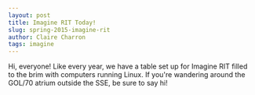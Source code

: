 ```yaml
---
layout: post
title: Imagine RIT Today!
slug: spring-2015-imagine-rit
author: Claire Charron
tags: imagine
---
```


Hi, everyone! Like every year, we have a table set up for Imagine RIT filled to the brim with computers running Linux. If you're wandering around the GOL/70 atrium outside the SSE, be sure to say hi!
